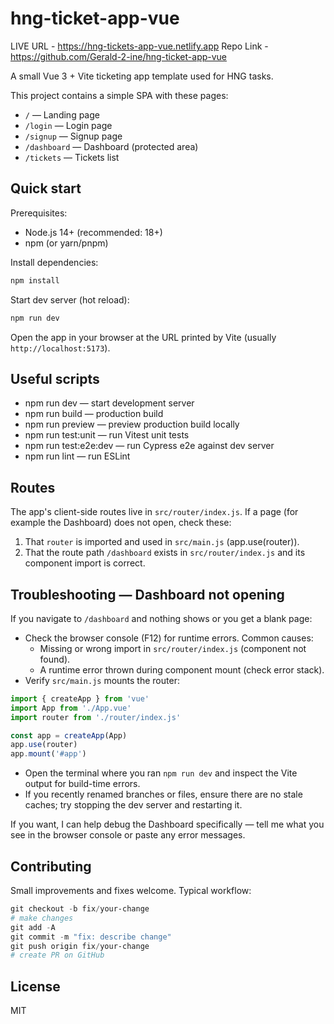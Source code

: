 # hng-ticket-app-vue
LIVE URL - https://hng-tickets-app-vue.netlify.app
Repo Link - https://github.com/Gerald-2-ine/hng-ticket-app-vue

A small Vue 3 + Vite ticketing app template used for HNG tasks.

This project contains a simple SPA with these pages:
- `/` — Landing page
- `/login` — Login page
- `/signup` — Signup page
- `/dashboard` — Dashboard (protected area)
- `/tickets` — Tickets list

## Quick start

Prerequisites:
- Node.js 14+ (recommended: 18+)
- npm (or yarn/pnpm)

Install dependencies:

```powershell
npm install
```

Start dev server (hot reload):

```powershell
npm run dev
```

Open the app in your browser at the URL printed by Vite (usually `http://localhost:5173`).

## Useful scripts

- npm run dev — start development server
- npm run build — production build
- npm run preview — preview production build locally
- npm run test:unit — run Vitest unit tests
- npm run test:e2e:dev — run Cypress e2e against dev server
- npm run lint — run ESLint

## Routes

The app's client-side routes live in `src/router/index.js`. If a page (for example the Dashboard) does not open, check these:
1. That `router` is imported and used in `src/main.js` (app.use(router)).
2. That the route path `/dashboard` exists in `src/router/index.js` and its component import is correct.

## Troubleshooting — Dashboard not opening

If you navigate to `/dashboard` and nothing shows or you get a blank page:

- Check the browser console (F12) for runtime errors. Common causes:
  - Missing or wrong import in `src/router/index.js` (component not found).
  - A runtime error thrown during component mount (check error stack).
- Verify `src/main.js` mounts the router:

```js
import { createApp } from 'vue'
import App from './App.vue'
import router from './router/index.js'

const app = createApp(App)
app.use(router)
app.mount('#app')
```

- Open the terminal where you ran `npm run dev` and inspect the Vite output for build-time errors.
- If you recently renamed branches or files, ensure there are no stale caches; try stopping the dev server and restarting it.

If you want, I can help debug the Dashboard specifically — tell me what you see in the browser console or paste any error messages.

## Contributing

Small improvements and fixes welcome. Typical workflow:

```powershell
git checkout -b fix/your-change
# make changes
git add -A
git commit -m "fix: describe change"
git push origin fix/your-change
# create PR on GitHub
```

## License

MIT
